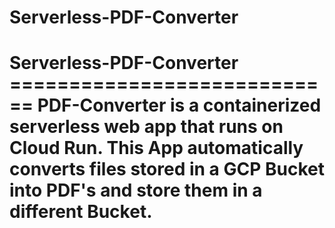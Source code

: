 # Serverless-PDF-Converter
# Serverless-PDF-Converter ============================  PDF-Converter is a containerized serverless web app that runs on Cloud Run. This App automatically converts files stored in a GCP Bucket into PDF's and store them in a different Bucket.
